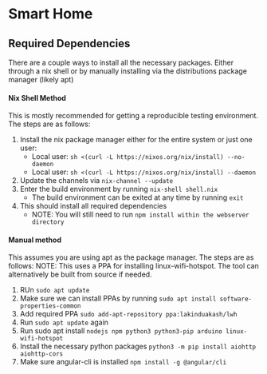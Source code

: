 # Smart Home

## Required Dependencies

There are a couple ways to install all the necessary packages. Either through a nix shell or by manually installing via the distributions package manager (likely apt)

#### Nix Shell Method

This is mostly recommended for getting a reproducible testing environment. The steps are as follows:

1. Install the nix package manager either for the entire system or just one user:
    - Local user: `sh <(curl -L https://nixos.org/nix/install) --no-daemon`
    - Local user: `sh <(curl -L https://nixos.org/nix/install) --daemon`
1. Update the channels via `nix-channel --update`
1. Enter the build environment by running `nix-shell shell.nix`
    - The build environment can be exited at any time by running `exit`
1. This should install all required dependencies
    - NOTE: You will still need to run `npm install within the webserver directory`


#### Manual method

This assumes you are using apt as the package manager. The steps are as follows:
NOTE: This uses a PPA for installing linux-wifi-hotspot. The tool can alternatively be built from source if needed.

1. RUn `sudo apt update`
1. Make sure we can install PPAs by running `sudo apt install software-properties-common`
1. Add required PPA `sudo add-apt-repository ppa:lakinduakash/lwh`
1. Run `sudo apt update` again
1. Run sudo apt install `nodejs npm python3 python3-pip arduino linux-wifi-hotspot`
1. Install the necessary python packages `python3 -m pip install aiohttp aiohttp-cors`
1. Make sure angular-cli is installed `npm install -g @angular/cli`
